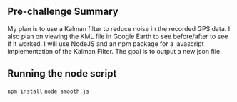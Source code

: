 ## Pre-challenge Summary
My plan is to use a Kalman filter to reduce noise in the recorded GPS data. I also plan on viewing the KML file in Google Earth to see before/after to see if it worked. I will use NodeJS and an npm package for a javascript implementation of the Kalman Filter. The goal is to output a new json file. 

## Running the node script
```npm install```
```node smooth.js```